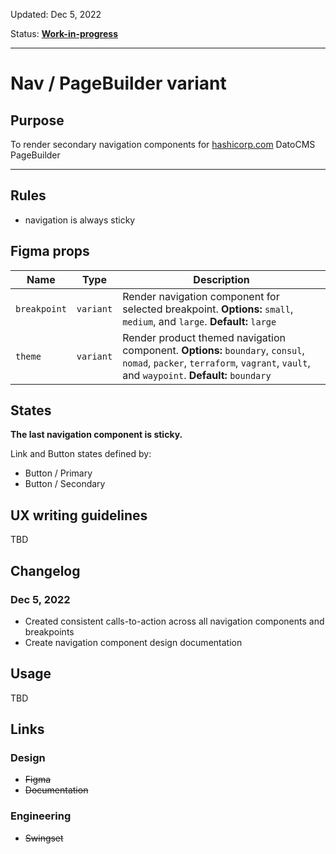 Updated: Dec 5, 2022

Status: **[Work-in-progress](https://hashicorp-wpl-documentation.vercel.app/guides/can-i-use#work-in-progress)**

---

# Nav / PageBuilder variant

## Purpose

To render secondary navigation components for [hashicorp.com](https://www.hashicorp.com/) DatoCMS PageBuilder

---

## Rules

- navigation is always sticky

## Figma props

| Name         | Type      | Description                                                                                                                                                                |
| ------------ | --------- | -------------------------------------------------------------------------------------------------------------------------------------------------------------------------- |
| `breakpoint` | `variant` | Render navigation component for selected breakpoint. **Options:** `small`, `medium`, and `large`. **Default:** `large`                                                     |
| `theme`      | `variant` | Render product themed navigation component. **Options:** `boundary`, `consul`, `nomad`, `packer`, `terraform`, `vagrant`, `vault`, and `waypoint`. **Default:** `boundary` |

## States

**The last navigation component is sticky.**

Link and Button states defined by:

- Button / Primary
- Button / Secondary

## UX writing guidelines

TBD

## Changelog

### Dec 5, 2022

- Created consistent calls-to-action across all navigation components and breakpoints
- Create navigation component design documentation

## Usage

TBD

## Links

### Design

- ~~Figma~~
- ~~Documentation~~

### Engineering

- ~~Swingset~~
